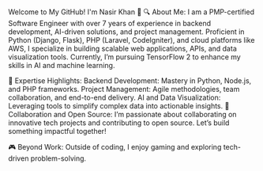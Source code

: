 Welcome to My GitHub! I'm Nasir Khan 👋
🔍 About Me:
I am a PMP-certified Software Engineer with over 7 years of experience in backend development, AI-driven solutions, and project management. Proficient in Python (Django, Flask), PHP (Laravel, CodeIgniter), and cloud platforms like AWS, I specialize in building scalable web applications, APIs, and data visualization tools. Currently, I’m pursuing TensorFlow 2 to enhance my skills in AI and machine learning.

🌟 Expertise Highlights:
Backend Development: Mastery in Python, Node.js, and PHP frameworks.
Project Management: Agile methodologies, team collaboration, and end-to-end delivery.
AI and Data Visualization: Leveraging tools to simplify complex data into actionable insights.
🔗 Collaboration and Open Source:
I’m passionate about collaborating on innovative tech projects and contributing to open source. Let’s build something impactful together!

🎮 Beyond Work:
Outside of coding, I enjoy gaming and exploring tech-driven problem-solving.
